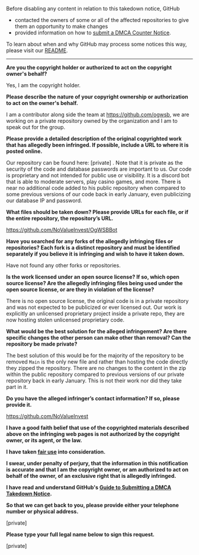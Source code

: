 Before disabling any content in relation to this takedown notice, GitHub
- contacted the owners of some or all of the affected repositories to give them an opportunity to make changes
- provided information on how to [submit a DMCA Counter Notice](https://docs.github.com/en/articles/guide-to-submitting-a-dmca-counter-notice).

To learn about when and why GitHub may process some notices this way, please visit our [README](https://github.com/github/dmca/blob/master/README.md).

---

**Are you the copyright holder or authorized to act on the copyright owner's behalf?**

Yes, I am the copyright holder.

**Please describe the nature of your copyright ownership or authorization to act on the owner's behalf.**

I am a contributor along side the team at https://github.com/ogwsb, we are working on a private repository owned by the organization and I am to speak out for the group.

**Please provide a detailed description of the original copyrighted work that has allegedly been infringed. If possible, include a URL to where it is posted online.**

Our repository can be found here: [private] . Note that it is private as the security of the code and database passwords are important to us. Our code is proprietary and not intended for public use or visibility. It is a discord bot that is able to moderate servers, play casino games, and more. There is near no additional code added to his public repository when compared to some previous versions of our code back in early January, even publicizing our database IP and password.

**What files should be taken down? Please provide URLs for each file, or if the entire repository, the repository’s URL.**

https://github.com/NoValueInvest/OgWSBBot

**Have you searched for any forks of the allegedly infringing files or repositories? Each fork is a distinct repository and must be identified separately if you believe it is infringing and wish to have it taken down.**

Have not found any other forks or repositories.

**Is the work licensed under an open source license? If so, which open source license? Are the allegedly infringing files being used under the open source license, or are they in violation of the license?**

There is no open source license, the original code is in a private repository and was not expected to be publicized or ever licensed out. Our work is explicitly an unlicensed proprietary project inside a private repo, they are now hosting stolen unlicensed proprietary code.

**What would be the best solution for the alleged infringement? Are there specific changes the other person can make other than removal? Can the repository be made private?**

The best solution of this would be for the majority of the repository to be removed `Main` is the only new file and rather than hosting the code directly they zipped the repository. There are no changes to the content in the zip within the public repository compared to previous versions of our private repository back in early January. This is not their work nor did they take part in it.

**Do you have the alleged infringer’s contact information? If so, please provide it.**

https://github.com/NoValueInvest

**I have a good faith belief that use of the copyrighted materials described above on the infringing web pages is not authorized by the copyright owner, or its agent, or the law.**

**I have taken <a href="https://www.lumendatabase.org/topics/22">fair use</a> into consideration.**

**I swear, under penalty of perjury, that the information in this notification is accurate and that I am the copyright owner, or am authorized to act on behalf of the owner, of an exclusive right that is allegedly infringed.**

**I have read and understand GitHub's <a href="https://docs.github.com/articles/guide-to-submitting-a-dmca-takedown-notice/">Guide to Submitting a DMCA Takedown Notice</a>.**

**So that we can get back to you, please provide either your telephone number or physical address.**

[private]

**Please type your full legal name below to sign this request.**

[private]
